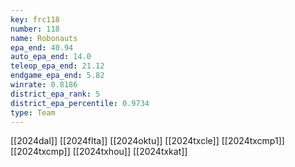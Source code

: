```yaml
---
key: frc118
number: 118
name: Robonauts
epa_end: 40.94
auto_epa_end: 14.0
teleop_epa_end: 21.12
endgame_epa_end: 5.82
winrate: 0.8186
district_epa_rank: 5
district_epa_percentile: 0.9734
type: Team
---
```

[[2024dal]]
[[2024flta]]
[[2024oktu]]
[[2024txcle]]
[[2024txcmp1]]
[[2024txcmp]]
[[2024txhou]]
[[2024txkat]]
